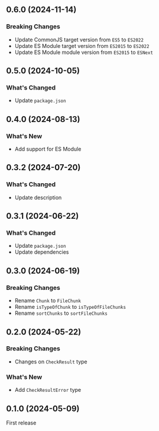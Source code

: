 ## 0.6.0 (2024-11-14)

### Breaking Changes

- Update CommonJS target version from `ES5` to `ES2022`
- Update ES Module target version from `ES2015` to `ES2022`
- Update ES Module module version from `ES2015` to `ESNext`

## 0.5.0 (2024-10-05)

### What's Changed

- Update `package.json`

## 0.4.0 (2024-08-13)

### What's New

- Add support for ES Module

## 0.3.2 (2024-07-20)

### What's Changed

- Update description

## 0.3.1 (2024-06-22)

### What's Changed

- Update `package.json`
- Update dependencies

## 0.3.0 (2024-06-19)

### Breaking Changes

- Rename `Chunk` to `FileChunk`
- Rename `isTypeOfChunk` to `isTypeOfFileChunks`
- Rename `sortChunks` to `sortFileChunks`

## 0.2.0 (2024-05-22)

### Breaking Changes

- Changes on `CheckResult` type

### What's New

- Add `CheckResultError` type

## 0.1.0 (2024-05-09)

First release
